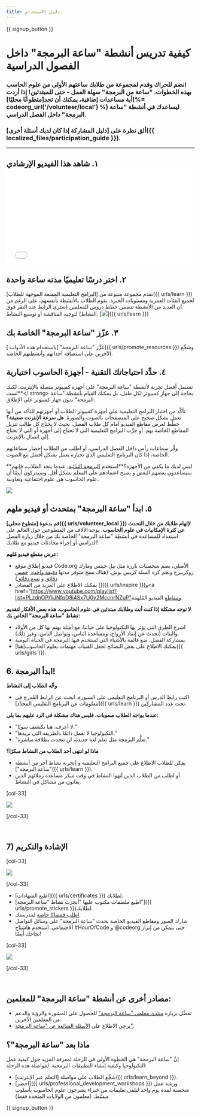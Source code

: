 ```yaml
---
title: دليل الاستخدام
---
```


{{ signup_button }}

# كيفية تدريس أنشطة "ساعة البرمجة" داخل الفصول الدراسية

### انضم للحراك وقدم لمجموعة من طلابك ساعتهم الأولى من علوم الحاسب بهذه الخطوات. "ساعة من البرمجة" سهلة العمل - حتى للمبتدئين! إذا أردت أية مساعدات إضافية، يمكنك أن تجد[متطوعًا محليًا](%= codeorg_url('/volunteer/local') %) ليساعدك في أنشطة "ساعة البرمجة" داخل الفصل الدراسي.

### ألق نظرة على [دليل المشاركة إذا كان لديك أسئلة أخرى]({{ localized_files/participation_guide }}).

* * *

## ١. شاهد هذا الفيديو الإرشادي <iframe width="500" height="255" src="//www.youtube.com/embed/SrnvvWDm73k" frameborder="0" allowfullscreen mark="crwd-mark"></iframe> 

## ٢. اختر درسًا تعليميًا مدته ساعة واحدة

نقدم مجموعة متنوعة من [البرامج التعليمية الممتعة الموجهة للطلاب]({{ urls/learn }}) لجميع الفئات العمرية ومستويات الخبرة. يقوم الطلاب بالأنشطة بأنفسهم، على الرغم من أن العديد من الأنشطة تتضمن خطط دروس للمعلمين (سترى الرابط عند النقر فوق النشاط) لتوجيه المناقشة أو توسيع النشاط. [![](/images/fit-700/tutorials.png)]({{ urls/learn }})

## ٣. عزّز "ساعة البرمجة" الخاصة بك

عزِّز "ساعة البرمجة" [باستخدام هذه الأدوات ]({{ urls/promote_resources }}) وشجِّع الآخرين على استضافة أحداثهم وأنشطتهم الخاصة.

## ٤. حدِّد احتياجاتك التقنية - أجهزة الحاسوب اختيارية

تشتمل أفضل تجربة لأنشطة "ساعة البرمجة" على أجهزة كمبيوتر متصلة بالإنترنت. لكنك **لست</ strong> بحاجة إلى جهاز كمبيوتر لكل طفل، بل يمكنك القيام بأنشطة "ساعة البرمجة" بدون جهاز كمبيوتر على الإطلاق.</p> 

تأكَّد من اختبار البرامج التعليمية على أجهزة كمبيوتر الطلاب أو أجهزتهم للتأكد من أنها تعمل بشكل صحيح على المتصفحات بالصوت والصورة. **هل سرعة الإنترنت ضعيفة؟** خطِّط لعرض مقاطع الفيديو أمام كل طلاب الفصل، بحيث لا يحتاج كل طالب تنزيل المقاطع الخاصة بهم. أو جرِّب البرامج التعليمية التي لا تحتاج إلى أجهزة أو التي لا تحتاج إلى اتصال بالإنترنت.

وفِّر سماعات رأس داخل الفصل الدراسي، أو اطلب من الطلاب إحضار سماعاتهم الخاصة، إذا كان البرنامج التعليمي الذي تختاره يعمل بشكل أفضل مع الصوت.

**ليس لديك ما يكفي من الأجهزة؟**استخدم [البرمجة الثنائية](https://www.youtube.com/watch?v=vgkahOzFH2Q). عندما يتحد الطلاب، فإنهم سيساعدون بعضهم البعض و يصبح اعتمادهم على المعلم بشكل أقل. وسيدركون أيضًا أن علوم الحاسوب هي علوم اجتماعية وتعاونية.

<img src="/images/fit-350/group_ipad.jpg" />

## ٥. ابدأ "ساعة البرمجة" بمتحدث أو فيديو ملهم

**قم بدعوة [متطوع محلي]({{ urls/volunteer_local }}) لإلهام طلابك من خلال التحدث عن كثرة الإمكانيات في علوم الحاسوب.** يوجد الآلاف من المتطوعين حول العالم على استعداد للمساعدة في أنشطة "ساعة البرمجة" الخاصة بك من خلال زيارة الفصل الدراسي أو إجراء محادثات فيديو مع طلابك!

**عرض مقطع فيديو مُلهم:**

- فيديو إطلاق موقع Code.org الأصلي، يضم شخصيات بارزة مثل بيل جيتس ومارك زوكربيرج ونجم كرة السلة كريس بوش. (هناك نسخ متوفر مدتها [دقيقة واحدة](https://www.youtube.com/watch؟v=qYZF6oIZtfc), [خمس دقائق](https://www.youtube.com/watch?v=nKIu9yen5nc) و [تسع دقائق](https://www.youtube.com/watch؟v=dU1xS07N-FA))
- يمكنك الاطلاع على المزيد من المصادر []({{ urls/inspire }})و<a href="https://www.youtube.com/playlist؟list=PLzdnOPI1iJNfpD8i4Sx7U0y2MccnrNZuP"ومقاطع الفيديو</a> المُلهمة.

**لا توجد مشكلة إذا كنت أنت وطلابك مبتدئين في علوم الحاسوب. هذه بعض الأفكار لتقديم نشاط "ساعة البرمجة" الخاص بك:**

- اشرح الطرق التي تؤثر بها التكنولوجيا على حياتنا، مع أمثلة يهتم بها كل من الأولاد والبنات (تحدث عن إنقاذ الأرواح، ومساعدة الناس، وتواصل الناس، وغير ذلك).
- بمشاركة الفصل، ضع قائمة بالأشياء التي تُستخدم فيها البرمجة في الحياة اليومية.
- يمكنك الاطلاع على بعض النصائح لجعل الفتيات مهتمات بعلوم الحاسوب[هنا]({{ urls/girls }}).

## 6. ابدأ البرمجة!

**وجِّه الطلاب إلى النشاط**

- اكتب رابط الدرس أو البرنامج التعليمي على السبورة. ابحث عن الرابط المُدرج في [معلومات عن البرنامج التعليمي المحدَّد]({{ urls/learn }}) تحت عدد المشاركين.

**عندما يواجه الطلاب صعوبات، فليس هناك مشكلة في الرد عليهم بما يلي:**

- "لا أعرف، هيا نكتشف سويًا."
- "التكنولوجيا لا تعمل دائمًا بالطريقة التي نريدها."
- "تعلُّم البرمجة مثل تعلم لغة جديدة، لن تتحدث بطلاقة مباشرة."

**ماذا لو انتهى أحد الطلاب من النشاط مبكرًا؟**

- يمكن للطلاب الاطلاع على جميع البرامج التعليمية و [تجربة نشاط آخر من أنشطة "ساعة البرمجة"]({{ urls/learn }}).
- أو اطلب من الطلاب الذين أنهوا النشاط في وقت مبكر مساعدة زملائهم الذين يعانون من مشاكل في النشاط.

[col-33]

![](/images/fit-250/highschoolgirls.jpeg)

[/col-33]

<p style="clear:both">&nbsp;</p>

## 7) الإشادة والتكريم

[col-33]

![](/images/fit-300/boy-certificate.jpg)

[/col-33]

- [اطبع الشهادات]({{ urls/certificates }}) لطلابك.
- [اطبع ملصقات مكتوب عليها "أنجزت نشاط "ساعة البرمجة"]({{ urls/promote_stickers }})لطلابك.
- [اطلب قمصانًا خاصة](http://blog.code.org/post/132608499493/hour-of-code-shirts-and-more) لمدرستك.
- شارك الصور ومقاطع الفيديو الخاصة بحدث "ساعة البرمجة" على وسائل التواصل الاجتماعي. استخدم هاشتاج #HourOfCode و @codeorg حتى نتمكن من إبراز نجاحك أيضًا!

[col-33]

![](/images/fit-260/highlight-certificates.jpg)

[/col-33]

<p style="clear:both">&nbsp;</p>

## مصادر أخرى عن أنشطة "ساعة البرمجة" للمعلمين:

- تفضَّل بزيارة [منتدى معلمي "ساعة البرمجة"](http://forum.code.org/c/plc/hour-of-code) للحصول على المشورة والرؤية والدعم من المعلمين الآخرين.
- يرجى الاطلاع على [ الأسئلة الشائعة عن "ساعة البرمجة"](https://support.code.org/hc/en-us/categories/200147083-Hour-of-Code).

## ماذا بعد "ساعة البرمجة"؟

إنَّ "ساعة البرمجة" هي الخطوة الأولى في الرحلة لمعرفة المزيد حول كيفية عمل التكنولوجيا وكيفية إنشاء التطبيقات البرمجية. لمواصلة هذه الرحلة:

- شجِّع الطلاب على مواصلة [التعلم عبر الإنترنت]({{ urls/learn_beyond }}).
- [احضر]({{ urls/professional_development_workshops }}) ورشة عمل شخصية لمدة يوم واحد لتلقي تعليمات من خبراء يشرحون علوم الحاسوب بأسلوب مبسَّط. (معلمون من الولايات المتحدة فقط)

{{ signup_button }}